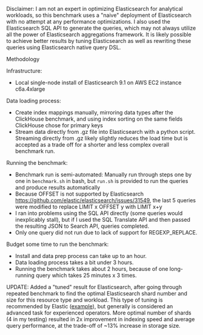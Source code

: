 Disclaimer: I am not an expert in optimizing Elasticsearch for analytical workloads, so this benchmark uses a "naive" deployment of Elasticsearch with no attempt at any performance optimizations. I also used the Elasticsearch SQL API to generate the queries, which may not always utilize all the power of Elasticsearch aggregations framework. It is likely possible to achieve better results by tuning Elasticsearch as well as rewriting these queries using Elasticsearch native query DSL.

Methodology

Infrastructure:
- Local single-node install of Elasticsearch 9.1 on AWS EC2 instance c6a.4xlarge

Data loading process: 
- Create index mappings manually, mirroring data types after the ClickHouse benchmark, and using index sorting on the same fields ClickHouse chose for primary keys
- Stream data directly from .gz file into Elasticsearch with a python script. Streaming directly from .gz likely slightly reduces the load time but is accepted as a trade off for a shorter and less complex overall benchmark run.  

Running the benchmark: 
- Benchmark run is semi-automated: Manually run through steps one by one in `benchmark.sh` in bash, but `run.sh` is provided to run the queries and produce results automatically
- Because OFFSET is not supported by Elasticsearch https://github.com/elastic/elasticsearch/issues/31549, the last 5 queries were modified to replace LIMIT x OFFSET y with LIMIT x+y 
- I ran into problems using the SQL API directly (some queries would inexplicably stall), but if I used the SQL Translate API and then passed the resulting JSON to Search API, queries completed. 
- Only one query did not run due to lack of support for REGEXP_REPLACE.

Budget some time to run the benchmark:
- Install and data prep process can take up to an hour.
- Data loading process takes a bit under 3 hours. 
- Running the benchmark takes about 2 hours, because of one long-running query which takes 25 minutes x 3 times. 

UPDATE: Added a "tuned" result for Elasticsearch, after going through repeated benchmark to find the optimal Elasticsearch shard number and size for this resource type and workload. This type of tuning is recommended by Elastic ([example](https://www.elastic.co/blog/how-many-shards-should-i-have-in-my-elasticsearch-cluster)), but generally is considered an advanced task for experienced operators. More optimal number of shards (4 in my testing) resulted in 2x improvement in indexing speed and average query performance, at the trade-off of ~13% increase in storage size. 

